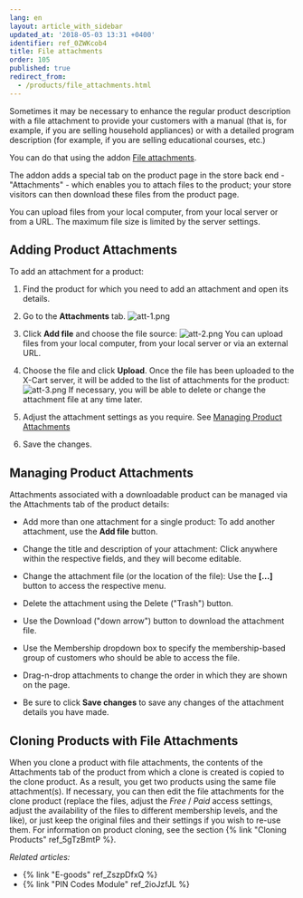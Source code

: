 ```yaml
---
lang: en
layout: article_with_sidebar
updated_at: '2018-05-03 13:31 +0400'
identifier: ref_0ZWKcob4
title: File attachments
order: 105
published: true
redirect_from:
  - /products/file_attachments.html
---
```

Sometimes it may be necessary to enhance the regular product description with a file attachment to provide your customers with a manual (that is, for example, if you are selling household appliances) or with a detailed program description (for example, if you are selling educational courses, etc.)

You can do that using the addon [File attachments](https://market.x-cart.com/addons/file-attachments.html). 

The addon adds a special tab on the product page in the store back end -  "Attachments" - which enables you to attach files to the product; your store visitors can then download these files from the product page.

You can upload files from your local computer, from your local server or from a URL. The maximum file size is limited by the server settings.

## Adding Product Attachments

To add an attachment for a product:

1. Find the product for which you need to add an attachment and open its details.

2. Go to the **Attachments** tab. 
   ![att-1.png]({{site.baseurl}}/attachments/ref_0ZWKcob4/att-1.png)

3. Click **Add file** and choose the file source:
   ![att-2.png]({{site.baseurl}}/attachments/ref_0ZWKcob4/att-2.png)
   You can upload files from your local computer, from your local server or via an external URL. 

4. Choose the file and click **Upload**.  Once the file has been uploaded to the X-Cart server, it will be added to the list of attachments for the product:
   ![att-3.png]({{site.baseurl}}/attachments/ref_0ZWKcob4/att-3.png)
   If necessary, you will be able to delete or change the attachment file at any time later.

5. Adjust the attachment settings as you require. See [Managing Product Attachments](#managing-product-attachments)

6. Save the changes.

## Managing Product Attachments

Attachments associated with a downloadable product can be managed via the Attachments tab of the product details:

   * Add more than one attachment for a single product: To add another attachment, use the **Add file** button.
   
   * Change the title and description of your attachment: Click anywhere within the respective fields, and they will become editable.
   
   * Change the attachment file (or the location of the file): Use the **[...]** button to access the respective menu.
     
   * Delete the attachment using the Delete ("Trash") button.
   
   * Use the Download ("down arrow") button to download the attachment file.
   
   * Use the Membership dropdown box to specify the membership-based group of customers who should be able to access the file.
   
   * Drag-n-drop attachments to change the order in which they are shown on the page.
   
   * Be sure to click **Save changes** to save any changes of the attachment details you have made.

## Cloning Products with File Attachments
When you clone a product with file attachments, the contents of the Attachments tab of the product from which a clone is created is copied to the clone product. As a result, you get two products using the same file attachment(s). If necessary, you can then edit the file attachments for the clone product (replace the files, adjust the _Free_ / _Paid_ access settings, adjust the availability of the files to different membership levels, and the like), or just keep the original files and their settings if you wish to re-use them. For information on product cloning, see the section {% link "Cloning Products" ref_5gTzBmtP %}.
   
  
  _Related articles:_
     
  * {% link "E-goods" ref_ZszpDfxQ %}
  * {% link "PIN Codes Module" ref_2ioJzfJL %}
